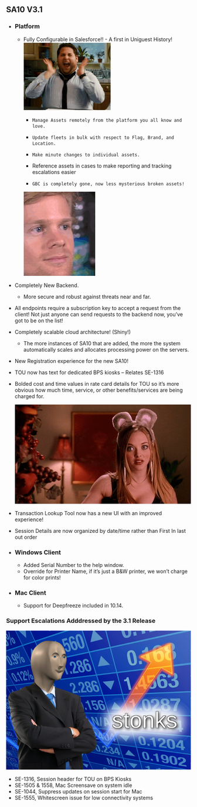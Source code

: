 ## SA10 V3.1
*	### Platform
    *	Fully Configurable in Salesforce!! - A first in Uniguest History!  ![Jonah Hill Screaming](JonahHillScreaming.gif)
        *	  Manage Assets remotely from the platform you all know and love.
        *	  Update fleets in bulk with respect to Flag, Brand, and Location.
        *	  Make minute changes to individual assets.
        *   Reference assets in cases to make reporting and tracking escalations easier
        *	  GBC is completely gone, now less mysterious broken assets! 
        ![Blink Blink](BlinkBlink.gif)
   *	Completely New Backend.  
         *   More secure and robust against threats near and far.
   *	All endpoints require a subscription key to accept a request from the client! Not just anyone can send requests to the backend now, you’ve got to be on the list!  
   * Completely scalable cloud architecture! (Shiny!) 
        *	The more instances of SA10 that are added, the more the system automatically scales and allocates processing power on the servers.
   *	New Registration experience for the new SA10!
   *	TOU now has text for dedicated BPS kiosks – Relates SE-1316
   *	Bolded cost and time values in rate card details for TOU so it’s more obvious how much time, service, or other benefits/services are being charged for.
         
         ![Duh](Duh!.gif)
   *	Transaction Lookup Tool now has a new UI with an improved experience! 
   * Session Details are now organized by date/time rather than First In last out order  



*	### Windows Client
    *	Added Serial Number to the help window.
    *	Override for Printer Name, if it’s just a B&W printer, we won’t charge for color prints!


*	### Mac Client
    *	Support for Deepfreeze included in 10.14.

### Support Escalations Adddressed by the 3.1 Release
![Stonks](Stonks.png)
* SE-1316, Session header for TOU on BPS Kiosks
* SE-1505 & 1558, Mac Screensave on system idle
* SE-1044, Suppress updates on session start for Mac
* SE-1555, Whitescreen issue for low connectivity systems

